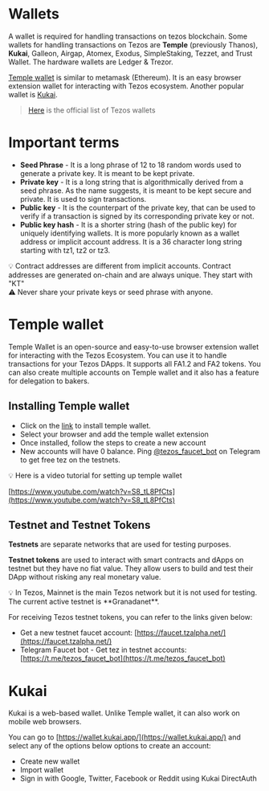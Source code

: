 # Wallets

A wallet is required for handling transactions on tezos blockchain. Some wallets for handling transactions on Tezos are **Temple** (previously Thanos), **Kukai**, Galleon, Airgap, Atomex, Exodus, SimpleStaking, Tezzet, and Trust Wallet. The hardware wallets are Ledger & Trezor. 

[Temple wallet](https://templewallet.com/) is similar to metamask (Ethereum). It is an easy browser extension wallet for interacting with Tezos ecosystem. Another popular wallet is [Kukai](https://wallet.kukai.app/).

> [Here](https://tezos.com/learn/store-and-use/) is the official list of Tezos wallets
> 

# Important terms

- **Seed Phrase** - It is a long phrase of 12 to 18 random words used to generate a private key. It is meant to be kept private.
- **Private key** - It is a long string that is algorithmically derived from a seed phrase. As the name suggests, it is meant to be kept secure and private. It is used to sign transactions.
- **Public key** - It is the counterpart of the private key, that can be used to verify if a transaction is signed by its corresponding private key or not.
- **Public key hash** - It is a shorter string (hash of the public key) for uniquely identifying wallets. It is more popularly known as a wallet address or implicit account address. It is a 36 character long string starting with tz1, tz2 or tz3.

<aside>
💡 Contract addresses are different from implicit accounts. Contract addresses are generated on-chain and are always unique. They start with "KT"

</aside>

<aside>
⚠️ Never share your private keys or seed phrase with anyone.

</aside>

# Temple wallet

Temple Wallet is an open-source and easy-to-use browser extension wallet for interacting with the Tezos Ecosystem. You can use it to handle transactions for your Tezos DApps. It supports all FA1.2 and FA2 tokens. You can also create multiple accounts on Temple wallet and it also has a feature for delegation to bakers.

## Installing Temple wallet

- Click on the [link](https://templewallet.com/download) to install temple wallet.
- Select your browser and add the temple wallet extension
- Once installed, follow the steps to create a new account
- New accounts will have 0 balance. Ping [@tezos_faucet_bot](https://t.me/tezos_faucet_bot) on Telegram to get free tez on the testnets.

<aside>
💡 Here is a video tutorial for setting up temple wallet

</aside>

[https://www.youtube.com/watch?v=S8_tL8PfCts](https://www.youtube.com/watch?v=S8_tL8PfCts)

## Testnet and Testnet Tokens

**Testnets** are separate networks that are used for testing purposes.

**Testnet tokens** are used to interact with smart contracts and dApps on testnet but they have no fiat value. They allow users to build and test their DApp without risking any real monetary value.

<aside>
💡 In Tezos, Mainnet is the main Tezos network but it is not used for testing. The current active testnet is **Granadanet**.

</aside>

For receiving Tezos testnet tokens, you can refer to the links given below:

- Get a new testnet faucet account: [https://faucet.tzalpha.net/](https://faucet.tzalpha.net/)
- Telegram Faucet bot - Get tez in testnet accounts: [https://t.me/tezos_faucet_bot](https://t.me/tezos_faucet_bot)

# Kukai

Kukai is a web-based wallet. Unlike Temple wallet, it can also work on mobile web browsers.

You can go to [https://wallet.kukai.app/](https://wallet.kukai.app/) and select any of the options below options to create an account:

- Create new wallet
- Import wallet
- Sign in with Google, Twitter, Facebook or Reddit using Kukai DirectAuth

